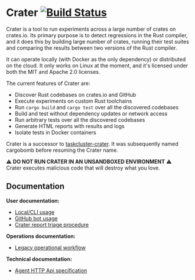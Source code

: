 # Crater [![Build Status](https://travis-ci.org/rust-lang-nursery/crater.svg?branch=master)](https://travis-ci.org/rust-lang-nursery/crater)

Crater is a tool to run experiments across a large number of crates on crates.io. Its
primary purpose is to detect regressions in the Rust compiler, and it does this
by building large number of crates, running their test suites and comparing the
results between two versions of the Rust compiler.

It can operate locally (with Docker as the only dependency) or distributed on
the cloud. It only works on Linux at the moment, and it's licensed under both
the MIT and Apache 2.0 licenses.

The current features of Crater are:

* Discover Rust codebases on crates.io and GitHub
* Execute experiments on custom Rust toolchains
* Run `cargo build` and `cargo test` over all the discovered codebases
* Build and test without dependency updates or network access
* Run arbitrary tests over all the discovered codebases
* Generate HTML reports with results and logs
* Isolate tests in Docker containers

Crater is a successor to
[taskcluster-crater](https://github.com/brson/taskcluster-crater). It was
subsequently named cargobomb before resuming the Crater name.

:warning: **DO NOT RUN CRATER IN AN UNSANDBOXED ENVIRONMENT** :warning:  
Crater executes malicious code that will destroy what you love.

## Documentation

**User documentation:**

* [Local/CLI usage](docs/cli-usage.md)
* [GitHub bot usage](docs/bot-usage.md)
* [Crater report triage procedure](docs/report-triage.md)

**Operations documentation:**

* [Legacy operational workflow](docs/legacy-workflow.md)

**Technical documentation:**

* [Agent HTTP Api specification](docs/agent-http-api.md)
